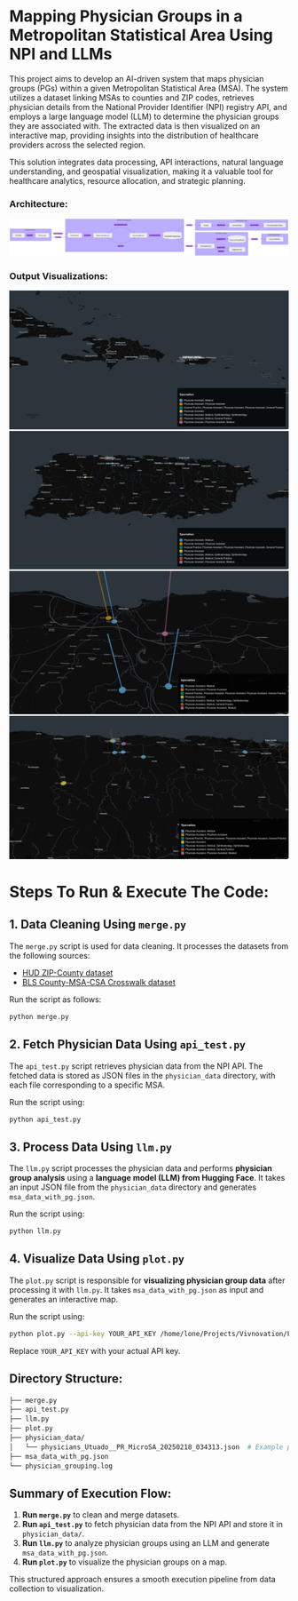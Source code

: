 # Mapping Physician Groups in a Metropolitan Statistical Area Using NPI and LLMs

This project aims to develop an AI-driven system that maps physician groups (PGs) within a given Metropolitan Statistical Area (MSA). The system utilizes a dataset linking MSAs to counties and ZIP codes, retrieves physician details from the National Provider Identifier (NPI) registry API, and employs a large language model (LLM) to determine the physician groups they are associated with. The extracted data is then visualized on an interactive map, providing insights into the distribution of healthcare providers across the selected region.

This solution integrates data processing, API interactions, natural language understanding, and geospatial visualization, making it a valuable tool for healthcare analytics, resource allocation, and strategic planning.

### Architecture:
![Architecture Diagram](./output_images/diagram.svg)

### Output Visualizations:

![Map 1](./output_images/output_1.png)
![Map 2](./output_images/output_2.png)
![Map 3](./output_images/output_3.png)
![Map 4](./output_images/output_4.png)

# Steps To Run & Execute The Code:

## 1. Data Cleaning Using `merge.py`

The `merge.py` script is used for data cleaning. It processes the datasets from the following sources:

- [HUD ZIP-County dataset](https://www.huduser.gov/portal/datasets/usps_crosswalk.html)
- [BLS County-MSA-CSA Crosswalk dataset](https://www.bls.gov/cew/classifications/areas/county-msa-csa-crosswalk.html)

Run the script as follows:

```bash
python merge.py
```

## 2. Fetch Physician Data Using `api_test.py`

The `api_test.py` script retrieves physician data from the NPI API. The fetched data is stored as JSON files in the `physician_data` directory, with each file corresponding to a specific MSA.

Run the script using:

```bash
python api_test.py
```

## 3. Process Data Using `llm.py`

The `llm.py` script processes the physician data and performs **physician group analysis** using a **language model (LLM) from Hugging Face**. It takes an input JSON file from the `physician_data` directory and generates `msa_data_with_pg.json`.

Run the script using:

```bash
python llm.py
```

## 4. Visualize Data Using `plot.py`

The `plot.py` script is responsible for **visualizing physician group data** after processing it with `llm.py`. It takes `msa_data_with_pg.json` as input and generates an interactive map.

Run the script using:

```bash
python plot.py --api-key YOUR_API_KEY /home/lone/Projects/Vivnovation/Final_Project/msa_data_with_pg.json
```

Replace `YOUR_API_KEY` with your actual API key.

## Directory Structure:

```bash
├── merge.py   
├── api_test.py              
├── llm.py              
├── plot.py                    
├── physician_data/           
│   └── physicians_Utuado__PR_MicroSA_20250218_034313.json  # Example physician data
├── msa_data_with_pg.json      
└── physician_grouping.log     
```

## Summary of Execution Flow:

1. **Run `merge.py`** to clean and merge datasets.
2. **Run `api_test.py`** to fetch physician data from the NPI API and store it in `physician_data/`.
3. **Run `llm.py`** to analyze physician groups using an LLM and generate `msa_data_with_pg.json`.
4. **Run `plot.py`** to visualize the physician groups on a map.

This structured approach ensures a smooth execution pipeline from data collection to visualization.


